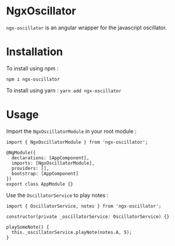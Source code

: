 # NgxOscillator

`ngx-oscillator` is an angular wrapper for the javascript oscillator.

# Installation 

To install using npm :

`npm i ngx-oscillator`

To install using yarn :
`yarn add ngx-oscillator`

# Usage

Import the `NgxOscillatorModule` in your root module :

```
import { NgxOscillatorModule } from 'ngx-oscillator';

@NgModule({
  declarations: [AppComponent],
  imports: [NgxOscillatorModule],
  providers: [],
  bootstrap: [AppComponent]
})
export class AppModule {}
```

Use the `OscillatorService` to play notes :

```
import { OscillatorService, notes } from 'ngx-oscillator';

constructor(private _oscillatorService: OscillatorService) {}

playSomeNote() {
  this._oscillatorService.playNote(notes.A, 5);
}
```
